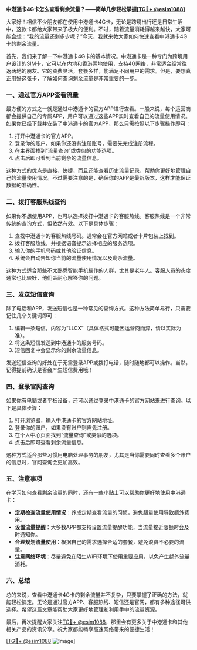 **中港通卡4G卡怎么查看剩余流量？——简单几步轻松掌握[[TG💪+ @esim1088](https://t.me/s/esim1088)]**

大家好！相信不少朋友都在使用中港通卡4G卡，无论是跨境出行还是日常生活中，这款卡都给大家带来了极大的便利。不过，随着流量消耗得越来越快，大家可能会想：“我的流量还剩多少呢？”今天，我就来教大家如何快速查看中港通卡4G卡的剩余流量。

首先，我们来了解一下中港通卡4G卡的基本情况。中港通卡是一种专门为跨境用户设计的SIM卡，它可以在内地和香港两地使用，支持4G网络，非常适合经常往返两地的朋友。它的资费灵活，套餐多样，能满足不同用户的需求。但是，要想真正用好这张卡，了解如何查询剩余流量是非常重要的一步。

### 一、通过官方APP查看流量

最方便的方式之一就是通过中港通卡的官方APP进行查看。一般来说，每个运营商都会提供自己的专属APP，用户可以通过这些APP实时查看自己的流量使用情况。如果你已经下载并安装了中港通卡的官方APP，那么只需按照以下步骤操作即可：

1. 打开中港通卡的官方APP。
2. 登录你的账户。如果你还没有注册账号，需要先完成注册流程。
3. 在主界面找到“流量查询”或类似的功能选项。
4. 点击后即可看到当前剩余的流量信息。

这种方式的优点是直接、快捷，而且还能查看历史流量记录，帮助你更好地管理自己的流量使用情况。不过需要注意的是，确保你的APP是最新版本，这样才能保证数据的准确性。

### 二、拨打客服热线查询

如果你不想使用APP，也可以选择拨打中港通卡的客服热线。客服热线是一个非常传统的查询方式，但依然有效。以下是具体步骤：

1. 查找中港通卡的客服热线号码。通常会在官方网站或者卡片包装上找到。
2. 拨打客服热线，并根据语音提示选择相应的服务选项。
3. 输入你的手机号码或其他验证信息。
4. 系统会自动告知你当前的流量使用情况以及剩余流量。

这种方式适合那些不太熟悉智能手机操作的人群，尤其是老年人。客服人员的态度通常也比较好，他们会耐心解答你的问题。

### 三、发送短信查询

除了电话和APP，发送短信也是一种常见的查询方式。这种方法简单易行，只需要记住几个关键词即可：

1. 编辑一条短信，内容为“LLCX”（具体格式可能因运营商而异，请以实际为准）。
2. 将这条短信发送到中港通卡的服务号码。
3. 短信回复中会显示你的剩余流量信息。

发送短信查询的好处在于无需登录APP或拨打电话，随时随地都可以操作。当然，记得提前确认是否会产生短信费用哦！

### 四、登录官网查询

如果你有电脑或者平板设备，还可以通过登录中港通卡的官方网站来进行查询。以下是具体步骤：

1. 打开浏览器，输入中港通卡的官方网站地址。
2. 登录你的账户，如果没有账户则需先注册。
3. 在个人中心页面找到“流量查询”或类似的选项。
4. 点击后即可查看剩余流量信息。

这种方式适合那些习惯用电脑处理事务的朋友，尤其是当你需要同时查看多个账户的信息时，官网查询会更加高效。

### 五、注意事项

在学习如何查看剩余流量的同时，还有一些小贴士可以帮助你更好地使用中港通卡：

- **定期检查流量使用情况**：养成定期查看流量的习惯，避免超量使用导致额外费用。
- **设置流量提醒**：大多数APP都支持设置流量提醒功能，当流量接近限额时会及时通知你。
- **合理规划流量使用**：根据自己的需求选择合适的套餐，避免浪费不必要的流量。
- **注意网络环境**：尽量避免在陌生WiFi环境下使用重要应用，以免产生额外流量消耗。

### 六、总结

总的来说，查看中港通卡4G卡的剩余流量并不复杂，只要掌握了正确的方法，就能轻松搞定。无论是通过官方APP、客服热线、短信还是官网，都有多种途径可供选择。希望这篇文章能帮助大家更好地管理和利用手中的流量资源。

最后，再次提醒大家关注[TG💪+ @esim1088](https://t.me/s/esim1088)，那里会有更多关于中港通卡和其他相关产品的资讯分享。祝大家都能畅享高速网络带来的便捷生活！

[[TG💪+ @esim1088](https://t.me/s/esim1088) ![Image](https://i.postimg.cc/4NQfJmqS/Snipaste-2025-05-13-00-14-12.png)]